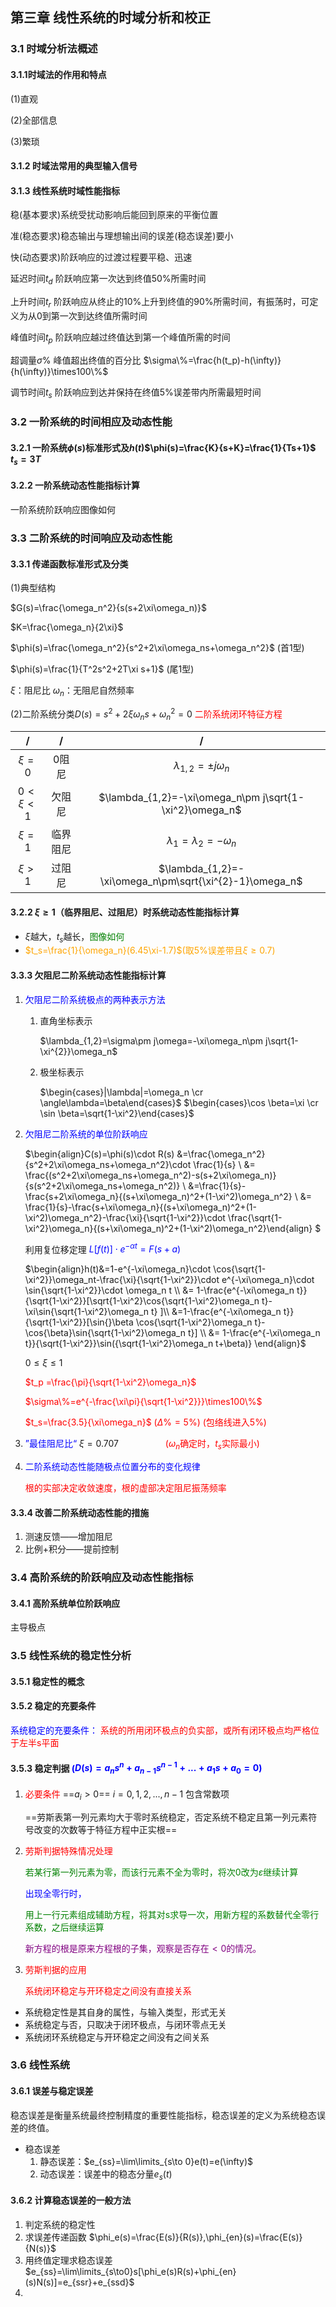 ## 第三章 线性系统的时域分析和校正

### 3.1 时域分析法概述

#### 3.1.1时域法的作用和特点

(1)直观

(2)全部信息

(3)繁琐

#### 3.1.2 时域法常用的典型输入信号

#### 3.1.3 线性系统时域性能指标

稳(基本要求)系统受扰动影响后能回到原来的平衡位置

准(稳态要求)稳态输出与理想输出间的误差(稳态误差)要小

快(动态要求)阶跃响应的过渡过程要平稳、迅速



延迟时间$t_d$	阶跃响应第一次达到终值50%所需时间

上升时间$t_r$	阶跃响应从终止的10%上升到终值的90%所需时间，有振荡时，可定义为从0到第一次到达终值所需时间

峰值时间$t_p$	阶跃响应越过终值达到第一个峰值所需的时间

超调量$\sigma\%$	 峰值超出终值的百分比 $\sigma\%=\frac{h(t_p)-h(\infty)}{h(\infty)}\times100\%$

调节时间$t_s$	阶跃响应到达并保持在终值5%误差带内所需最短时间

### 3.2 一阶系统的时间相应及动态性能

#### 3.2.1 一阶系统$\phi(s)$标准形式及$h(t)$$\phi(s)=\frac{K}{s+K}=\frac{1}{Ts+1}$	$t_s=3T$

#### 3.2.2 一阶系统动态性能指标计算

一阶系统阶跃响应图像如何

### 3.3 二阶系统的时间响应及动态性能

#### 3.3.1 传递函数标准形式及分类

(1)典型结构

$G(s)=\frac{\omega_n^2}{s(s+2\xi\omega_n)}$

$K=\frac{\omega_n}{2\xi}$

$\phi(s)=\frac{\omega_n^2}{s^2+2\xi\omega_ns+\omega_n^2}$	(首1型)

$\phi(s)=\frac{1}{T^2s^2+2T\xi s+1}$	(尾1型)

$\xi$：阻尼比	$\omega_n$：无阻尼自然频率

(2)二阶系统分类$D(s)=s^2+2\xi\omega_ns+\omega_n^2=0$    <font color=red>二阶系统闭环特征方程</font>

|     /     |    /     |                            /                            |
| :-------: | :------: | :-----------------------------------------------------: |
|  $\xi=0$  |  0阻尼   |              $\lambda_{1,2}=\pm j\omega_n$              |
| $0<\xi<1$ |  欠阻尼  | $\lambda_{1,2}=-\xi\omega_n\pm j\sqrt{1-\xi^2}\omega_n$ |
|  $\xi=1$  | 临界阻尼 |             $\lambda_1=\lambda_2=-\omega_n$             |
|  $\xi>1$  |  过阻尼  | $\lambda_{1,2}=-\xi\omega_n\pm\sqrt{\xi^{2}-1}\omega_n$ |

#### 3.2.2     $\xi\ge1$（临界阻尼、过阻尼）时系统动态性能指标计算

* $\xi$越大，$t_s$越长，<font color= green>图像如何</font>
* <font color =orange>$t_s=\frac{1}{\omega_n}(6.45\xi-1.7)$(取5%误差带且$\xi\ge0.7$)</font>

#### 3.3.3 欠阻尼二阶系统动态性能指标计算

1. <font color=blue>欠阻尼二阶系统极点的两种表示方法</font>

   1. 直角坐标表示

      $\lambda_{1,2}=\sigma\pm j\omega=-\xi\omega_n\pm j\sqrt{1-\xi^{2}}\omega_n$

   2. 极坐标表示

      $\begin{cases}|\lambda|=\omega_n \cr \angle\lambda=\beta\end{cases}$				$\begin{cases}\cos \beta=\xi \cr \sin \beta=\sqrt{1-\xi^2}\end{cases}$

2. <font color=blue>欠阻尼二阶系统的单位阶跃响应</font>

   $\begin{align}C(s)=\phi(s)\cdot R(s) &=\frac{\omega_n^2}{s^2+2\xi\omega_ns+\omega_n^2}\cdot \frac{1}{s} \\ &= \frac{(s^2+2\xi\omega_ns+\omega_n^2)-s(s+2\xi\omega_n)}{s(s^2+2\xi\omega_ns+\omega_n^2)} \\ &=\frac{1}{s}-\frac{s+2\xi\omega_n}{(s+\xi\omega_n)^2+(1-\xi^2)\omega_n^2} \\ &= \frac{1}{s}-\frac{s+\xi\omega_n}{(s+\xi\omega_n)^2+(1-\xi^2)\omega_n^2}-\frac{\xi}{\sqrt{1-\xi^2}}\cdot \frac{\sqrt{1-\xi^2}\omega_n}{(s+\xi\omega_n)^2+(1-\xi^2)\omega_n^2}\end{align} $

   利用复位移定理 <font color=blue>$L[f(t)]\cdot e^{-\alpha t}=F(s+a)$</font>

   $\begin{align}h(t)&=1-e^{-\xi\omega_n}\cdot \cos{\sqrt{1-\xi^2}}\omega_nt-\frac{\xi}{\sqrt{1-\xi^2}}\cdot e^{-\xi\omega_n}\cdot \sin{\sqrt{1-\xi^2}}\cdot \omega_n t \\ &= 1-\frac{e^{-\xi\omega_n t}}{\sqrt{1-\xi^2}}[\sqrt{1-\xi^2}\cos{\sqrt{1-\xi^2}\omega_n t}-\xi\sin{\sqrt{1-\xi^2}\omega_n t} ]\\ &=1-\frac{e^{-\xi\omega_n t}}{\sqrt{1-\xi^2}}[\sin{}\beta \cos{\sqrt{1-\xi^2}\omega_n t}-\cos{\beta}\sin{\sqrt{1-\xi^2}\omega_n t}] \\ &= 1-\frac{e^{-\xi\omega_n t}}{\sqrt{1-\xi^2}}\sin({\sqrt{1-\xi^2}\omega_n t+\beta)}	\end{align}$

   $0\le\xi\le1$

   <font color=red>$t_p =\frac{\pi}{\sqrt{1-\xi^2}\omega_n}$ </font>

   <font color=red>$\sigma\%=e^{-\frac{\xi\pi}{\sqrt{1-\xi^2}}}\times100\%$ </font>

   <font color=red>$t_s=\frac{3.5}{\xi\omega_n}$			($\Delta\%=5\%$)		(包络线进入5%)</font>
   

   
3. <font color=blue> ”最佳阻尼比“  </font>$\xi=0.707$<font color=red>                   ($\omega_n$确定时，$t_s$实际最小)</font>
   
4. <font color=blue>二阶系统动态性能随极点位置分布的变化规律</font>

   

   <font color=red>根的实部决定收敛速度，根的虚部决定阻尼振荡频率</font>

#### 3.3.4 改善二阶系统动态性能的措施

1. 测速反馈——增加阻尼
2. 比例+积分——提前控制



### 3.4 高阶系统的阶跃响应及动态性能指标

#### 3.4.1 高阶系统单位阶跃响应

主导极点



### 3.5 线性系统的稳定性分析

#### 3.5.1 稳定性的概念

#### 3.5.2 稳定的充要条件

<font color = blue>系统稳定的充要条件：</font> <font color=red> 系统的所用闭环极点的负实部，或所有闭环极点均严格位于左半s平面</font>

#### 3.5.3 稳定判据   <font color =blue>($D(s)=a_ns^n+a_{n-1}s^{n-1}+...+a_1s+a_0=0$)</font> 

1. <font color=red>必要条件 </font>==$a_i>0$== $i=0,1,2,...,n-1$ 包含常数项

   ==劳斯表第一列元素均大于零时系统稳定，否定系统不稳定且第一列元素符号改变的次数等于特征方程中正实根==

2. <font color=red>劳斯判据特殊情况处理</font>

   <font color=green>若某行第一列元素为零，而该行元素不全为零时，将次0改为$\varepsilon$继续计算</font>

   <font color=blue>出现全零行时，</font>

   <font color=green>用上一行元素组成辅助方程，将其对s求导一次，用新方程的系数替代全零行系数，之后继续运算</font>

   <font color=purple>新方程的根是原来方程根的子集，观察是否存在$<0$的情况。</font>

3. <font color=red>劳斯判据的应用</font>

   <font color=red>系统闭环稳定与开环稳定之间没有直接关系</font>



* 系统稳定性是其自身的属性，与输入类型，形式无关
* 系统稳定与否，只取决于闭环极点，与闭环零点无关
* 系统闭环系统稳定与开环稳定之间没有之间关系



### 3.6 线性系统

#### 3.6.1 误差与稳定误差

稳态误差是衡量系统最终控制精度的重要性能指标，稳态误差的定义为系统稳态误差的终值。

* 稳态误差
  1. 静态误差：$e_{ss}=\lim\limits_{s\to 0}e(t)=e(\infty)$
  2. 动态误差：误差中的稳态分量$e_s(t)$

#### 3.6.2 计算稳态误差的一般方法

1. 判定系统的稳定性
2. 求误差传递函数                 $\phi_e(s)=\frac{E(s)}{R(s)},\phi_{en}(s)=\frac{E(s)}{N(s)}$
3. 用终值定理求稳态误差    $e_{ss}=\lim\limits_{s\to0}s[\phi_e(s)R(s)+\phi_{en}(s)N(s)]=e_{ssr}+e_{ssd}$
4. 

   

   

   

   

   

   

   

   

   

   